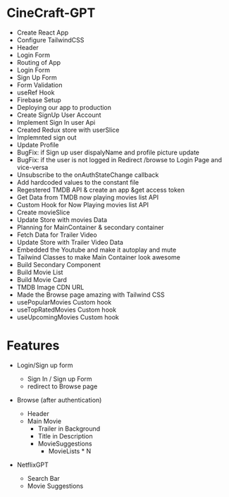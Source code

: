 # CineCraft-GPT

- Create React App
- Configure TailwindCSS
- Header
- Login Form
- Routing of App
- Login Form
- Sign Up Form
- Form Validation
- useRef Hook
- Firebase Setup
- Deploying our app to production
- Create SignUp User Account
- Implement Sign In user Api
- Created Redux store with userSlice
- Implemnted sign out
- Update Profile
- BugFix: if Sign up user dispalyName and profile picture update 
- BugFix: if the user is not logged in Redirect /browse to Login Page and vice-versa
- Unsubscribe to the onAuthStateChange callback
- Add hardcoded values to the constant file
- Regestered TMDB API & create an app &get access token
- Get Data from TMDB now playing movies list API
- Custom Hook for Now Playing movies list API
- Create movieSlice
- Update Store with movies Data
- Planning for MainContainer & secondary container
- Fetch Data for Trailer Video 
- Update Store with Trailer Video Data
- Embedded the Youtube and make it autoplay and mute
- Tailwind Classes to make Main Container look awesome
- Build Secondary Component
- Build Movie List
- Build Movie Card
- TMDB Image CDN URL
- Made the Browse page amazing with Tailwind CSS
- usePopularMovies Custom hook
- useTopRatedMovies Custom hook
- useUpcomingMovies Custom hook


# Features
- Login/Sign up form
    - Sign In / Sign up Form
    - redirect to Browse page
- Browse (after authentication)
  - Header
  - Main Movie
    - Trailer in Background
    - Title in Description
    - MovieSuggestions
      - MovieLists * N

- NetflixGPT
    - Search Bar
    - Movie Suggestions
